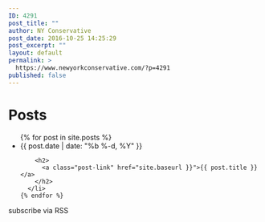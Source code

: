 ```yaml
---
ID: 4291
post_title: ""
author: NY Conservative
post_date: 2016-10-25 14:25:29
post_excerpt: ""
layout: default
permalink: >
  https://www.newyorkconservative.com/?p=4291
published: false
---
```

<div class="home">

  <h1 class="page-heading">Posts</h1>

  <ul class="post-list">
    {% for post in site.posts %}
      <li>
        <span class="post-meta">{{ post.date | date: "%b %-d, %Y" }}</span>

        <h2>
          <a class="post-link" href="site.baseurl }}">{{ post.title }}</a>
        </h2>
      </li>
    {% endfor %}
  </ul>

  <p class="rss-subscribe">subscribe <a>via RSS</a></p>

</div>